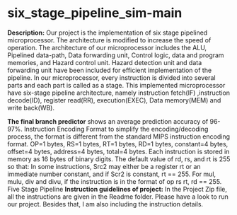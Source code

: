 # six_stage_pipeline_sim-main

**Description:** Our project is the implementation of six stage pipelined microprocessor. The
architecture is modified to increase the speed of operation. The architecture of our
microprocessor includes the ALU, Pipelined data-path, Data forwarding unit, Control logic, data
and program memories, and Hazard control unit. Hazard detection unit and data forwarding unit
have been included for efficient implementation of the pipeline. In our microprocessor, every
instruction is divided into several parts and each part is called as a stage. This implemented
microprocessor have six-stage pipeline architecture, namely instruction fetch(IF) ,instruction
decode(ID), register read(RR), execution(EXEC), Data memory(MEM) and write back(WB).

**The final branch predictor** shows an average prediction accuracy of 96-97%. Instruction
Encoding Format to simplify the encoding/decoding process, the format is different from the
standard MIPS instruction encoding format.
OP=1 bytes, RS=1 bytes, RT=1 bytes, RD=1 bytes, constant=4 bytes, offset=4 bytes,
address=4 bytes, total=4 bytes.
Each instruction is stored in memory as 16 bytes of binary digits.
The default value of rd, rs, and rt is 255 so that:
In some instructions, Src2 may either be a register rt or an immediate number constant,
and if Scr2 is constant, rt == 255.
For mul, mulu, div and divu, if the instruction is in the format of op rs rt, rd == 255.
Five Stage Pipeline
**Instruction guidelines of project:**
In the Project Zip file, all the instructions are given in the Readme folder. Please have a
look to run our project. Besides that, I am also including the instruction details.
